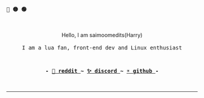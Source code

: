 
 
 <p align="left"><b><samp>🔴 🟡 🟢</samp></b></p>
 <br>

 <p align="center">
      Hello, I am saimoomedits(Harry)<br>
      <br>
      <samp>I am a lua fan, front-end dev and Linux enthusiast<br></samp>
  </p>

<br>

<p align="center"><b><samp> - 
 <a href="https://www.reddit.com/user/Significant-Image768">🌙 reddit </a>
 ~
 <a href="https://discord.com/810110406390448159"> ✨ discord </a>
 ~
 <a href="https://github.com/saimoomedits"> ☀️ github </a> 
 - </samp></b></p>

<br>

<!-- <img src="https://github-readme-stats.vercel.app/api?bg_color=12131c&icon_color=afcee0&title_color=d1d1d1&text_color=d1d1d1&border_color=00000000&username=saimoomedits&show_icons=true&locale=en&hide=contribs" alt="saimoomedits" align="center"> -->

---
 
